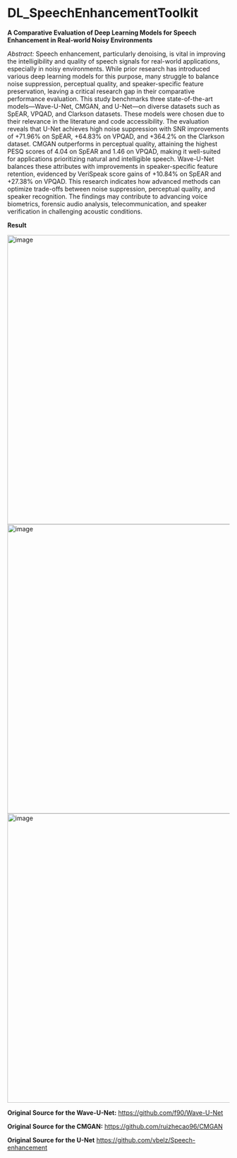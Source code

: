 # DL_SpeechEnhancementToolkit
**A Comparative Evaluation of Deep Learning Models for Speech Enhancement in Real-world Noisy Environments**

*Abstract:*
Speech enhancement, particularly denoising, is vital in improving the intelligibility and quality of speech signals for real-world applications, especially in noisy environments. While prior research has introduced various deep learning models for this purpose, many struggle to balance noise suppression, perceptual quality, and speaker-specific feature preservation, leaving a critical research gap in their comparative performance evaluation. This study benchmarks three state-of-the-art models—Wave-U-Net, CMGAN, and U-Net—on diverse datasets such as SpEAR, VPQAD, and Clarkson datasets. These models were chosen due to their relevance in the literature and code accessibility. The evaluation reveals that U-Net achieves high noise suppression with SNR improvements of +71.96\% on SpEAR, +64.83\% on VPQAD, and +364.2\% on the Clarkson dataset. CMGAN outperforms in perceptual quality, attaining the highest PESQ scores of 4.04 on SpEAR and 1.46 on VPQAD, making it well-suited for applications prioritizing natural and intelligible speech. Wave-U-Net balances these attributes with improvements in speaker-specific feature retention, evidenced by VeriSpeak score gains of +10.84\% on SpEAR and +27.38\% on VPQAD. This research indicates how advanced methods can optimize trade-offs between noise suppression, perceptual quality, and speaker recognition. The findings may contribute to advancing voice biometrics, forensic audio analysis, telecommunication, and speaker verification in challenging acoustic conditions.

**Result**

<img width="987" height="655" alt="image" src="https://github.com/user-attachments/assets/e48f27b3-19cb-4529-a501-8f4a46989258" />
<img width="987" height="655" alt="image" src="https://github.com/user-attachments/assets/99ad39bc-01f1-4504-adb0-78c657ed8cd5" />
<img width="987" height="655" alt="image" src="https://github.com/user-attachments/assets/decef45e-b48c-41e1-9d7e-b352e7171a98" />


**Original Source for the Wave-U-Net:**
https://github.com/f90/Wave-U-Net

**Original Source for the CMGAN:**
https://github.com/ruizhecao96/CMGAN

**Original Source for the U-Net**
https://github.com/vbelz/Speech-enhancement

